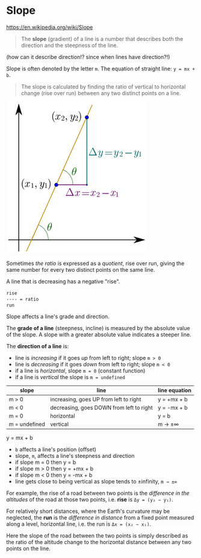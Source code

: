 # Slope

https://en.wikipedia.org/wiki/Slope

>The **slope** (gradient) of a line is a number that describes both the direction and the steepness of the line.

(how can it describe direction!? since when lines have direction?!)

Slope is often denoted by the letter `m`. 
The equation of straight line: `y = mx + b`.



>The slope is calculated by finding the ratio of vertical to horizontal change (rise over run) between any two distinct points on a line.


![Slope](slope.png)


Sometimes *the ratio* is expressed as a *quotient*, rise over run, giving the same number for every two distinct points on the same line.

A line that is decreasing has a negative "rise".

```
rise
---- = ratio
run
```

Slope affects a line's grade and direction.

The **grade of a line** (steepness, incline) is measured by the absolute value of the slope. A slope with a greater absolute value indicates a steeper line. 

The **direction of a line** is:
- line is *increasing* if it goes *up* from left to right; slope `m > 0`
- line is *decreasing* if it goes *down* from left to right; slope `m < 0`
- if a line is *horizontal*, slope `m = 0` (constant function)
- if a line is *vertical* the slope is `m = undefined`

slope         | line                                     | line equation
--------------|------------------------------------------|---------------
m > 0         | increasing, goes UP from left to right   | y = +mx + b
m < 0         | decreasing, goes DOWN from left to right | y = -mx + b
m = 0         | horizontal                               | y = b
m = undefined | vertical                                 | m → ±∞

y = mx + b
- `b` affects a line's position (offset)
- slope, `m`, affects a line's steepness and direction
- if slope m = 0 then y = b
- if slope m > 0 then y = +mx + b
- if slope m < 0 then y = -mx + b
- line gets close to being vertical as slope tends to ±infinity, `m → ±∞`


For example, the rise of a road between two points is the *difference in the altitudes* of the road at those two points, i.e. **rise** is `Δy = (y₂ − y₁)`.

For relatively short distances, where the Earth's curvature may be neglected, the **run** is the *difference in distance* from a fixed point measured along a level, horizontal line, i.e. the run is `Δx = (x₂ − x₁)`.

Here the slope of the road between the two points is simply described as the ratio of the altitude change to the horizontal distance between any two points on the line.
